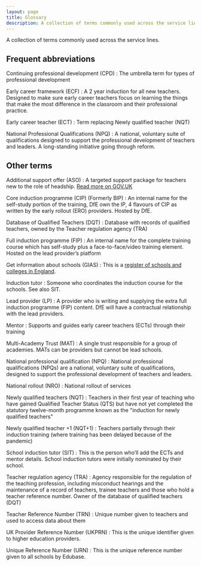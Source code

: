 ```yaml
---
layout: page
title: Glossary
description: A collection of terms commonly used across the service lines.
---
```


A collection of terms commonly used across the service lines.

## Frequent abbreviations

Continuing professional development (CPD)
: The umbrella term for types of professional development

Early career framework (ECF)
: A 2 year induction for all new teachers. Designed to make sure early career teachers focus on learning the things that make the most difference in the classroom and their professional practice.

Early career teacher (ECT)
: Term replacing Newly qualified teacher (NQT)

National Professional Qualifications (NPQ)
: A national, voluntary suite of qualifications designed to support the professional development of teachers and leaders. A long-standing initiative going through reform.

## Other terms

Additional support offer (ASO)
: A targeted support package for teachers new to the role of headship. [Read more on GOV.UK](https://www.gov.uk/government/publications/national-professional-qualifications-npqs-reforms/national-professional-qualifications-npqs-reforms#additional-support-offer-for-the-npq-in-headship)

Core induction programme (CIP) (Formerly BIP)
: An internal name for the self-study portion of the training, DfE own the IP, 4 flavours of CIP as written by the early rollout (ERO) providers. Hosted by DfE.

Database of Qualified Teachers (DQT)
: Database with records of qualified teachers, owned by the Teacher regulation agency (TRA)

Full induction programme (FIP)
: An internal name for the complete training course which has self-study plus a face-to-face/video training element. Hosted on the lead provider’s platform

Get information about schools (GIAS)
: This is a [register of schools and colleges in England](https://get-information-schools.service.gov.uk/).

Induction tutor
: Someone who coordinates the induction course for the schools. See also SIT.

Lead provider (LP)
: A provider who is writing and supplying the extra full induction programme (FIP) content. DfE will have a contractual relationship with the lead providers.

Mentor
: Supports and guides early career teachers (ECTs) through their training

Multi-Academy Trust (MAT)
: A single trust responsible for a group of academies. MATs can be providers but cannot be lead schools.

National professional qualification (NPQ)
: National professional qualifications (NPQs) are a national, voluntary suite of qualifications, designed to support the professional development of teachers and leaders.

National rollout (NRO)
: National rollout of services

Newly qualified teachers (NQT)
: Teachers in their first year of teaching who have gained Qualified Teacher Status (QTS) but have not yet completed the statutory twelve-month programme known as the "induction for newly qualified teachers"

Newly qualified teacher +1 (NQT+1)
: Teachers partially through their induction training (where training has been delayed because of the pandemic)

School induction tutor (SIT)
: This is the person who’ll add the ECTs and mentor details. School induction tutors were initially nominated by their school.

Teacher regulation agency (TRA)
: Agency responsible for the regulation of the teaching profession, including misconduct hearings and the maintenance of a record of teachers, trainee teachers and those who hold a teacher reference number. Owner of the database of qualified teachers (DQT)

Teacher Reference Number (TRN)
: Unique number given to teachers and used to access data about them

UK Provider Reference Number (UKPRN)
: This is the unique identifier given to higher education providers.

Unique Reference Number (URN)
: This is the unique reference number given to all schools by Edubase.
